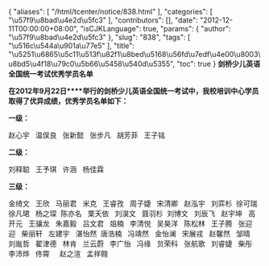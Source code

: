 {
    "aliases": [
        "/html/tcenter/notice/838.html"
    ],
    "categories": [
        "\u57f9\u8bad\u4e2d\u5fc3"
    ],
    "contributors": [],
    "date": "2012-12-11T00:00:00+08:00",
    "isCJKLanguage": true,
    "params": {
        "author": "\u57f9\u8bad\u4e2d\u5fc3"
    },
    "slug": "838",
    "tags": [
        "\u516c\u544a\u901a\u77e5"
    ],
    "title": "\u5251\u6865\u5c11\u513f\u82f1\u8bed\u5168\u56fd\u7edf\u4e00\u8003\u8bd5\u4f18\u79c0\u5b66\u5458\u540d\u5355",
    "toc": true
}
**剑桥少儿英语全国统一考试优秀学员名单**

**在****2012****年****9****月****22****日****举行的剑桥少儿英语全国统一考试中，我校培训中心学员取得了优异成绩，优秀学员名单如下：**

**一级：**

赵心宇   温俣良   张新懿   张步凡   胡芳菲   王子铭

**二级：**

刘释聪   王予琪   许涵   杨佳霖

**三级：**

金绮文   王欣   马丽君   米克   王睿孜   周子婕   宋清卿   赵泓宇   刘弈杉  徐可瑞   徐凡珺   杨之琛  陈亦名   栗天依   刘淏文   聂羽杉  刘博文   刘辰飞   赵宇坤   高开元   王骧龙   朱嘉毅   吕文君   爼楠   李清悦   吴昊洋   陈松林   王子腾   张迎迎   柴丽轩   左建宇   湛怡然  唐浩楠   冯靖然   金怡澜   宋展戎   赵馨然   邹晴   刘胤哲   翟津德   林肯   兰云蔚   李广怡   冯缘   贠荣科   张航歌   刘睿婕   柴彤   李沛烨   佟霄     赵之渲   孟祥翱

